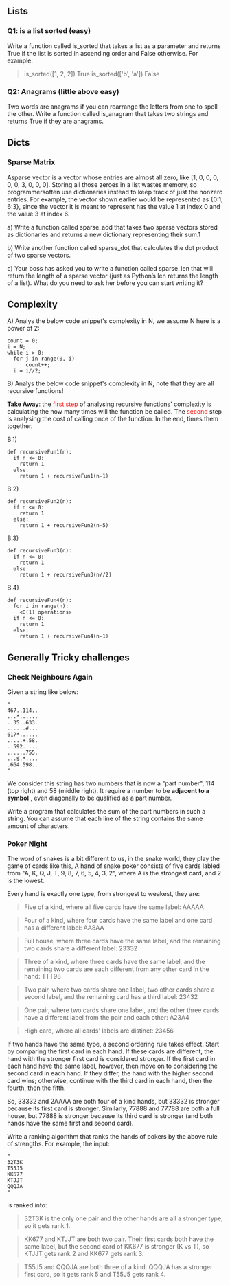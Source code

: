 ## Lists

### Q1: is a list sorted (easy)

Write a function called is_sorted that takes a list as a parameter and returns True if the list is sorted in ascending order and False otherwise. For example:
> is_sorted([1, 2, 2])
True
> is_sorted(['b', 'a'])
False

### Q2: Anagrams (little above easy)

Two words are anagrams if you can rearrange the letters from one to spell the other. Write a function called is_anagram that takes two strings and returns True if they are anagrams.

## Dicts

### Sparse Matrix

Asparse vector is a vector whose entries are almost all zero, like [1, 0, 0, 0, 0, 0, 3, 0, 0, 0]. Storing all those zeroes in a list wastes memory, so programmersoften use dictionaries instead to keep track of just the nonzero entries. For example, the vector shown earlier would be represented as {0:1, 6:3}, since the vector it is meant to represent has the value 1 at index 0 and the value 3 at index 6.

a) Write a function called sparse_add that takes two sparse vectors stored as dictionaries and returns a new dictionary representing their sum.1

b) Write another function called sparse_dot that calculates the dot product of two sparse vectors.

c) Your boss has asked you to write a function called sparse_len that will return the length of a sparse vector (just as Python’s len returns the length of a list). What do you need to ask her before you can start writing it?

## Complexity

A) Analys the below code snippet's complexity in N, we assume N here is a power of 2:

```
count = 0;
i = N;
while i > 0: 
  for j in range(0, i) 
      count++;
  i = i//2;
```
B) Analys the below code snippet's complexity in N, note that they are all recursive functions!

**Take Away**: the <font color="red">first step</font> of analysing recursive functions' complexity is calculating the how many times will the function be called. The <font color="red">second</font> step is analysing the cost of calling once of the function. In the end, times them together.

B.1)
```
def recursiveFun1(n):
  if n <= 0:
    return 1
  else:
    return 1 + recursiveFun1(n-1)
```
B.2)
```
def recursiveFun2(n):
  if n <= 0:
    return 1
  else:
    return 1 + recursiveFun2(n-5)
```
B.3)
```
def recursiveFun3(n):
  if n <= 0:
    return 1
  else:
    return 1 + recursiveFun3(n//2)
```
B.4)
```
def recursiveFun4(n):
  for i in range(n):
    <O(1) operations>
  if n <= 0:
    return 1
  else:
    return 1 + recursiveFun4(n-1)
```

## Generally Tricky challenges

### Check Neighbours Again
 Given a string like below:

```
"
467..114..
...*......
..35..633.
......#...
617*......
.....+.58.
..592.....
......755.
...$.*....
.664.598..
"
```

We consider this string has two numbers that is now a "part number", 114 (top right) and 58 (middle right). It require a number to be **adjacent to a symbol** , even diagonally to be qualified as a part number.

Write a program that calculates the sum of the part numbers in such a string. You can assume that each line of the string contains the same amount of characters. 

### Poker Night

The word of snakes is a bit different to us, in the snake world, they play the game of cards like this, A hand of snake poker consists of five cards labled from "A, K, Q, J, T, 9, 8, 7, 6, 5, 4, 3, 2", where A is the strongest card, and 2 is the lowest.

Every hand is exactly one type, from strongest to weakest, they are:

>Five of a kind, where all five cards have the same label: AAAAA

>Four of a kind, where four cards have the same label and one card has a different label: AA8AA

>Full house, where three cards have the same label, and the remaining two cards share a different label: 23332

>Three of a kind, where three cards have the same label, and the remaining two cards are each different from any other card in the hand: TTT98

>Two pair, where two cards share one label, two other cards share a second label, and the remaining card has a third label: 23432

>One pair, where two cards share one label, and the other three cards have a different label from the pair and each other: A23A4

>High card, where all cards' labels are distinct: 23456

If two hands have the same type, a second ordering rule takes effect. Start by comparing the first card in each hand. If these cards are different, the hand with the stronger first card is considered stronger. If the first card in each hand have the same label, however, then move on to considering the second card in each hand. If they differ, the hand with the higher second card wins; otherwise, continue with the third card in each hand, then the fourth, then the fifth.

So, 33332 and 2AAAA are both four of a kind hands, but 33332 is stronger because its first card is stronger. Similarly, 77888 and 77788 are both a full house, but 77888 is stronger because its third card is stronger (and both hands have the same first and second card).

Write a ranking algorithm that ranks the hands of pokers by the above rule of strengths. For example, the input: 

```
"
32T3K
T55J5
KK677
KTJJT
QQQJA
"
```
is ranked into:
>32T3K is the only one pair and the other hands are all a stronger type, so it gets rank 1.

>KK677 and KTJJT are both two pair. Their first cards both have the same label, but the second card of KK677 is stronger (K vs T), so KTJJT gets rank 2 and KK677 gets rank 3.

>T55J5 and QQQJA are both three of a kind. QQQJA has a stronger first card, so it gets rank 5 and T55J5 gets rank 4.